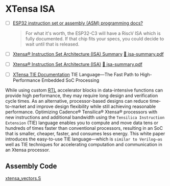 # XTensa ISA


- [ ] [ESP32 instruction set or assembly (ASM) programming docs?](https://esp32.com/viewtopic.php?t=17549)
  
  > For what it's worth, the ESP32-C3 will have a RiscV ISA which is fully documented. If that chip fits your specs, you could decide to wait until that is released.

- [ ] [Xtensa® Instruction Set Architecture (ISA) Summary](https://www.cadence.com/content/dam/cadence-www/global/en_US/documents/tools/ip/tensilica-ip/isa-summary.pdf) [:roll_of_paper: isa-summary.pdf](docs/isa-summary.pdf)
- [ ] [Xtensa® Instruction Set Architecture (ISA)](https://0x04.net/~mwk/doc/xtensa.pdf) [:roll_of_paper: isa-summary.pdf](docs/xtensa.pdf)

- [ ] [XTensa TIE Documentation](https://community.cadence.com/cadence_technology_forums/f/digital-implementation/57721/xtensa-tie-documentation) TIE Language—The Fast Path to High-Performance Embedded SoC Processing

While using custom [RTL](https://en.wikipedia.org/wiki/Register-transfer_level) accelerator blocks in data-intensive functions can provide high performance,
they may require long design and verification cycle times. As an alternative, processor-based designs
can reduce time-to-market and improve design flexibility while still achieving reasonable performance.
Optimizing Cadence® Tensilica® Xtensa® processors with new instructions and additional bandwidth
using the `Tensilica Instruction Extension` (TIE) language enables you to compute and move data tens
or hundreds of times faster than conventional processors, resulting in an SoC that is smaller, cheaper,
faster, and consumes less energy. This white paper introduces the easy-to-use TIE language—which
is `similar to Verilog—as` well as TIE techniques for accelerating computation and communication in an
Xtensa processor.


## Assembly Code

[xtensa_vectors.S](https://github.com/espressif/esp-idf/blob/master/components/xtensa/xtensa_vectors.S)

